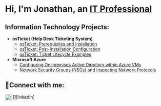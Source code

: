 <h1>Hi, I'm Jonathan, an <a href="https://www.linkedin.com/in/jonathan-moon-444541262/">IT Professional</a></h1>

<h2>Information Technology Projects:</h2>

- <b>osTicket (Help Desk Ticketing System)</b>
  - [osTicket: Prerequisites and Installation]()
  - [osTicket: Post-Installation Configuration]()
  - [osTicket: Ticket Lifecycle Examples]()
- <b>Microsoft Azure</b>
  - [Configuring On-premises Active Directory within Azure VMs]()
  - [Network Security Groups (NSGs) and Inspecting Network Protocols]()

<h2>🤳Connect with me:</h2>
[<img align="left" alt="Josh | LinkedIn" width="22px" src="https://cdn.jsdelivr.net/npm/simple-icons@v3/icons/linkedin.svg" 
/>][linkedin]

[linkedin]: https://www.linkedin.com/in/jonathan-moon-444541262/
